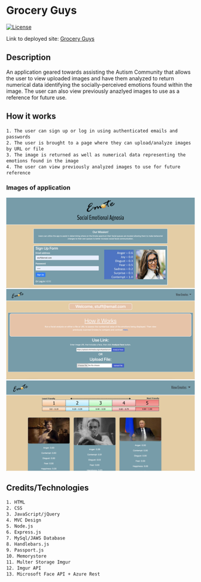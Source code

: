 # Grocery Guys

[![License](https://img.shields.io/badge/License-MIT-blue.svg)](https://opensource.org/licenses/MIT)

Link to deployed site: [Grocery Guys](https://intense-chamber-80785.herokuapp.com)

## Description
An application geared towards assisting the Autism Community that allows the user to view uploaded images and have them analyzed to return numerical data identifying the socially-perceived emotions found within the image. The user can also view previously anazlyed images to use as a reference for future use.

## How it works
    1. The user can sign up or log in using authenticated emails and passwords
    2. The user is brought to a page where they can upload/analyze images by URL or file
    3. The image is returned as well as numerical data representing the emotions found in the image
    4. The user can view previously analyzed images to use for future reference

### Images of application

![Grocery Guys](public/img/logIn-signUp.png)
![Grocery Guys](public/img/membersPage.png)
![Grocery Guys](public/img/allEmotes.png)

## Credits/Technologies
    1. HTML
    2. CSS
    3. JavaScript/jQuery
    4. MVC Design
    5. Node.js
    6. Express.js
    7. MySql/JAWS Database
    8. Handlebars.js
    9. Passport.js
    10. Memorystore
    11. Multer Storage Imgur
    12. Imgur API
    13. Microsoft Face API + Azure Rest
